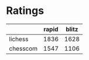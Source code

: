 # Ratings

|          | rapid | blitz |
|----------|-------|-------|
| lichess  | 1836 | 1628 |
| chesscom | 1547 | 1106 |

